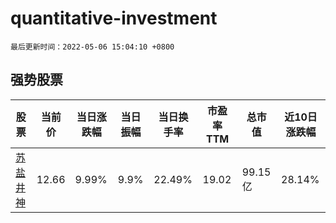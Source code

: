 # quantitative-investment

`最后更新时间：2022-05-06 15:04:10 +0800`

## 强势股票

|股票|当前价|当日涨跌幅|当日振幅|当日换手率|市盈率TTM|总市值|近10日涨跌幅|
|----|----|----|----|----|----|----|----|
|[苏盐井神](https://xueqiu.com/S/SH603299)|12.66|9.99%|9.9%|22.49%|19.02|99.15亿|28.14%|
